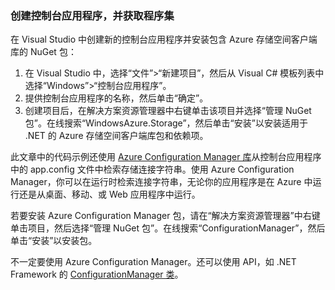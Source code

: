### 创建控制台应用程序，并获取程序集

在 Visual Studio 中创建新的控制台应用程序并安装包含 Azure 存储空间客户端库的 NuGet 包：

1. 在 Visual Studio 中，选择“文件”>“新建项目”，然后从 Visual C# 模板列表中选择“Windows”>“控制台应用程序”。
2. 提供控制台应用程序的名称，然后单击“确定”。
3. 创建项目后，在解决方案资源管理器中右键单击该项目并选择“管理 NuGet 包”。在线搜索“WindowsAzure.Storage”，然后单击“安装”以安装适用于 .NET 的 Azure 存储空间客户端库包和依赖项。

此文章中的代码示例还使用 [Azure Configuration Manager 库](https://msdn.microsoft.com/zh-cn/library/azure/mt634646.aspx)从控制台应用程序中的 app.config 文件中检索存储连接字符串。使用 Azure Configuration Manager，你可以在运行时检索连接字符串，无论你的应用程序是在 Azure 中运行还是从桌面、移动、或 Web 应用程序中运行。

若要安装 Azure Configuration Manager 包，请在“解决方案资源管理器”中右键单击项目，然后选择“管理 NuGet 包”。在线搜索“ConfigurationManager”，然后单击“安装”以安装包。

不一定要使用 Azure Configuration Manager。还可以使用 API，如 .NET Framework 的 [ConfigurationManager 类](https://msdn.microsoft.com/zh-cn/library/system.configuration.configurationmanager.aspx)。



<!---HONumber=Mooncake_0405_2016-->